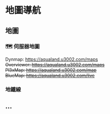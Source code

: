 ﻿# 地圖導航  

## 地圖  

### 🗺️ **伺服器地圖**  
Dynmap: https://aqualand.u3002.com/maps  
~~Overviewer: https://aqualand.u3002.com/maps~~  
~~Pl3xMap: https://aqualand.u3002.com/map~~  
~~BlueMap: https://aqualand.u3002.com/live~~  

### 地鐵線  

## ...
